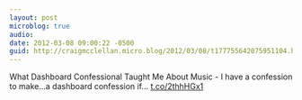 ```yaml
---
layout: post
microblog: true
audio: 
date: 2012-03-08 09:00:22 -0500
guid: http://craigmcclellan.micro.blog/2012/03/08/t177755642075951104.html
---
```

What Dashboard Confessional Taught Me About Music - I have a confession to make…a dashboard confession if... [t.co/2thhHGx1](http://t.co/2thhHGx1)
